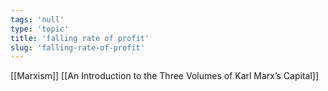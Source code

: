 ```yaml
---
tags: 'null'
type: 'topic'
title: 'falling rate of profit'
slug: 'falling-rate-of-profit'
---
```


[[Marxism]]
[[An Introduction to the Three Volumes of Karl Marx’s Capital]]